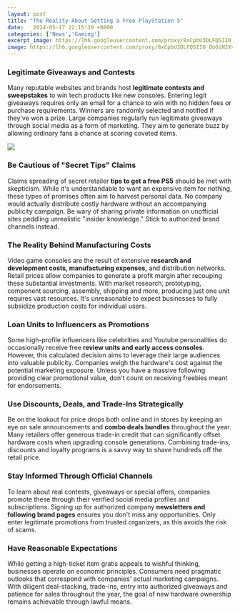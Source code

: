 ```yaml
---
layout: post
title: "The Reality About Getting a Free PlayStation 5"
date:   2024-05-17 22:15:39 +0000
categories: ['News','Gaming']
excerpt_image: https://lh6.googleusercontent.com/proxy/8xCpbU3DLFQSII0_OoOiN2Xv_SbjXYtWRgnfwCig8z1lYlfnXNuS9erty3HyHyHL3cQ=w1200-h630-p-k-no-nu
image: https://lh6.googleusercontent.com/proxy/8xCpbU3DLFQSII0_OoOiN2Xv_SbjXYtWRgnfwCig8z1lYlfnXNuS9erty3HyHyHL3cQ=w1200-h630-p-k-no-nu
---
```


### Legitimate Giveaways and Contests
Many reputable websites and brands host **legitimate contests and sweepstakes** to win tech products like new consoles. Entering legit giveaways requires only an email for a chance to win with no hidden fees or purchase requirements. Winners are randomly selected and notified if they've won a prize. Large companies regularly run legitimate giveaways through social media as a form of marketing. They aim to generate buzz by allowing ordinary fans a chance at scoring coveted items. 

![](https://gameluster.com/wp-content/uploads/2020/07/Playstation-Logo.png)
### Be Cautious of "Secret Tips" Claims
Claims spreading of secret retailer **tips to get a free PS5** should be met with skepticism. While it's understandable to want an expensive item for nothing, these types of promises often aim to harvest personal data. No company would actually distribute costly hardware without an accompanying publicity campaign. Be wary of sharing private information on unofficial sites peddling unrealistic "insider knowledge." Stick to authorized brand channels instead.
### The Reality Behind Manufacturing Costs  
Video game consoles are the result of extensive **research and development costs, manufacturing expenses,** and distribution networks. Retail prices allow companies to generate a profit margin after recouping these substantial investments. With market research, prototyping, component sourcing, assembly, shipping and more, producing just one unit requires vast resources. It's unreasonable to expect businesses to fully subsidize production costs for individual users.
### Loan Units to Influencers as Promotions  
Some high-profile influencers like celebrities and Youtube personalities do occasionally receive free **review units and early access consoles**. However, this calculated decision aims to leverage their large audiences into valuable publicity. Companies weigh the hardware's cost against the potential marketing exposure. Unless you have a massive following providing clear promotional value, don't count on receiving freebies meant for endorsements. 
### Use Discounts, Deals, and Trade-Ins Strategically  
Be on the lookout for price drops both online and in stores by keeping an eye on sale announcements and **combo deals bundles** throughout the year. Many retailers offer generous trade-in credit that can significantly offset hardware costs when upgrading console generations. Combining trade-ins, discounts and loyalty programs is a savvy way to shave hundreds off the retail price.
### Stay Informed Through Official Channels
To learn about real contests, giveaways or special offers, companies promote these through their verified social media profiles and subscriptions. Signing up for authorized company **newsletters and following brand pages** ensures you don't miss any opportunities. Only enter legitimate promotions from trusted organizers, as this avoids the risk of scams.
### Have Reasonable Expectations
While getting a high-ticket item gratis appeals to wishful thinking, businesses operate on economic principles. Consumers need pragmatic outlooks that correspond with companies' actual marketing campaigns. With diligent deal-stacking, trade-ins, entry into authorized giveaways and patience for sales throughout the year, the goal of new hardware ownership remains achievable through lawful means.